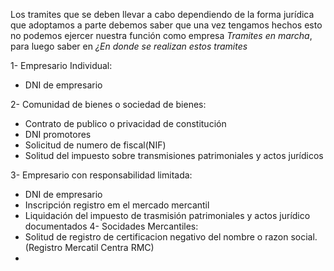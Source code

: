 Los tramites que se deben llevar a cabo dependiendo de la forma jurídica que adoptamos a parte debemos saber que una vez tengamos hechos esto no podemos ejercer nuestra función como empresa *Tramites en marcha*, para luego saber en *¿En donde se realizan estos tramites*

1-  Empresario Individual:

* DNI de empresario

2- Comunidad de bienes o sociedad de bienes:

* Contrato de publico o privacidad de constitución
* DNI promotores
* Solicitud de numero de fiscal(NIF)
* Solitud del impuesto sobre transmisiones patrimoniales y actos jurídicos

3- Empresario con responsabilidad limitada:

* DNI de empresario
* Inscripción registro em el mercado mercantil
* Liquidación del impuesto de trasmisión patrimoniales  y actos jurídico documentados
  4- Socidades Mercantiles:
* Solitud de registro de certificacion negativo del nombre o razon social.(Registro Mercatil Centra RMC)
* 
